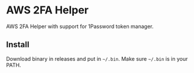 AWS 2FA Helper
==============

AWS 2FA Helper with support for 1Password token manager.

## Install

Download binary in releases and put in `~/.bin`. Make sure `~/.bin` is in 
your PATH.
